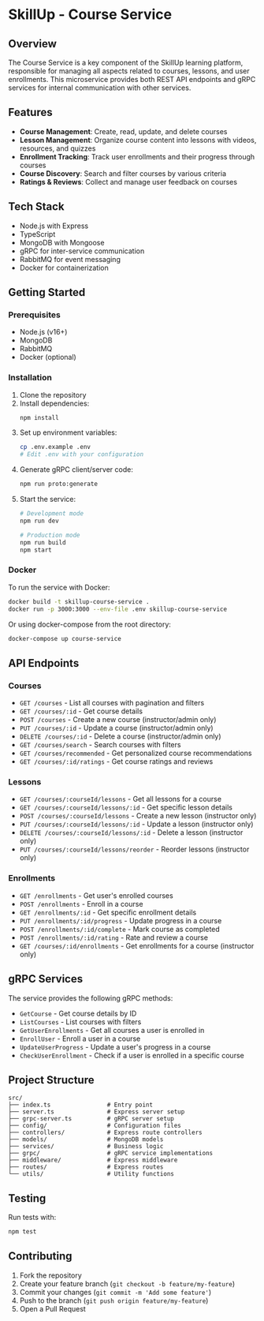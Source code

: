 # SkillUp - Course Service

## Overview

The Course Service is a key component of the SkillUp learning platform, responsible for managing all aspects related to courses, lessons, and user enrollments. This microservice provides both REST API endpoints and gRPC services for internal communication with other services.

## Features

- **Course Management**: Create, read, update, and delete courses
- **Lesson Management**: Organize course content into lessons with videos, resources, and quizzes
- **Enrollment Tracking**: Track user enrollments and their progress through courses
- **Course Discovery**: Search and filter courses by various criteria
- **Ratings & Reviews**: Collect and manage user feedback on courses

## Tech Stack

- Node.js with Express
- TypeScript
- MongoDB with Mongoose
- gRPC for inter-service communication
- RabbitMQ for event messaging
- Docker for containerization

## Getting Started

### Prerequisites

- Node.js (v16+)
- MongoDB
- RabbitMQ
- Docker (optional)

### Installation

1. Clone the repository
2. Install dependencies:
   ```bash
   npm install
   ```
3. Set up environment variables:
   ```bash
   cp .env.example .env
   # Edit .env with your configuration
   ```
4. Generate gRPC client/server code:
   ```bash
   npm run proto:generate
   ```
5. Start the service:
   ```bash
   # Development mode
   npm run dev
   
   # Production mode
   npm run build
   npm start
   ```

### Docker

To run the service with Docker:

```bash
docker build -t skillup-course-service .
docker run -p 3000:3000 --env-file .env skillup-course-service
```

Or using docker-compose from the root directory:

```bash
docker-compose up course-service
```

## API Endpoints

### Courses

- `GET /courses` - List all courses with pagination and filters
- `GET /courses/:id` - Get course details
- `POST /courses` - Create a new course (instructor/admin only)
- `PUT /courses/:id` - Update a course (instructor/admin only)
- `DELETE /courses/:id` - Delete a course (instructor/admin only)
- `GET /courses/search` - Search courses with filters
- `GET /courses/recommended` - Get personalized course recommendations
- `GET /courses/:id/ratings` - Get course ratings and reviews

### Lessons

- `GET /courses/:courseId/lessons` - Get all lessons for a course
- `GET /courses/:courseId/lessons/:id` - Get specific lesson details
- `POST /courses/:courseId/lessons` - Create a new lesson (instructor only)
- `PUT /courses/:courseId/lessons/:id` - Update a lesson (instructor only)
- `DELETE /courses/:courseId/lessons/:id` - Delete a lesson (instructor only)
- `PUT /courses/:courseId/lessons/reorder` - Reorder lessons (instructor only)

### Enrollments

- `GET /enrollments` - Get user's enrolled courses
- `POST /enrollments` - Enroll in a course
- `GET /enrollments/:id` - Get specific enrollment details
- `PUT /enrollments/:id/progress` - Update progress in a course
- `POST /enrollments/:id/complete` - Mark course as completed
- `POST /enrollments/:id/rating` - Rate and review a course
- `GET /courses/:id/enrollments` - Get enrollments for a course (instructor only)

## gRPC Services

The service provides the following gRPC methods:

- `GetCourse` - Get course details by ID
- `ListCourses` - List courses with filters
- `GetUserEnrollments` - Get all courses a user is enrolled in
- `EnrollUser` - Enroll a user in a course
- `UpdateUserProgress` - Update a user's progress in a course
- `CheckUserEnrollment` - Check if a user is enrolled in a specific course

## Project Structure

```
src/
├── index.ts                # Entry point
├── server.ts               # Express server setup
├── grpc-server.ts          # gRPC server setup
├── config/                 # Configuration files
├── controllers/            # Express route controllers
├── models/                 # MongoDB models
├── services/               # Business logic
├── grpc/                   # gRPC service implementations
├── middleware/             # Express middleware
├── routes/                 # Express routes
└── utils/                  # Utility functions
```

## Testing

Run tests with:

```bash
npm test
```

## Contributing

1. Fork the repository
2. Create your feature branch (`git checkout -b feature/my-feature`)
3. Commit your changes (`git commit -m 'Add some feature'`)
4. Push to the branch (`git push origin feature/my-feature`)
5. Open a Pull Request